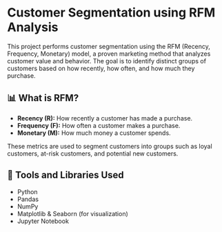 # Customer Segmentation using RFM Analysis

This project performs customer segmentation using the RFM (Recency, Frequency, Monetary) model, a proven marketing method that analyzes customer value and behavior. The goal is to identify distinct groups of customers based on how recently, how often, and how much they purchase.

## 📊 What is RFM?

- **Recency (R):** How recently a customer has made a purchase.
- **Frequency (F):** How often a customer makes a purchase.
- **Monetary (M):** How much money a customer spends.

These metrics are used to segment customers into groups such as loyal customers, at-risk customers, and potential new customers.

## 🧰 Tools and Libraries Used

- Python
- Pandas
- NumPy
- Matplotlib & Seaborn (for visualization)
- Jupyter Notebook



